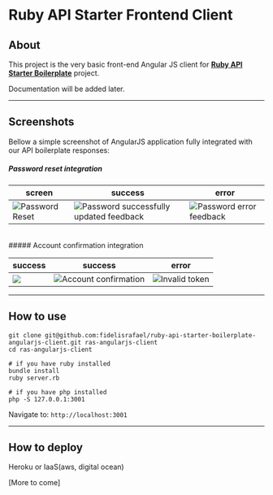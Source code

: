 # Ruby API Starter Frontend Client

## About

This project is the very basic front-end Angular JS client for [**Ruby API Starter Boilerplate**](https://github.com/fidelisrafael/ruby-api-starter-boilerplate) project.

Documentation will be added later.

---

## Screenshots

Bellow a simple screenshot of AngularJS application fully integrated with our API boilerplate responses:

##### Password reset integration

| screen | success | error |
|--------|---------|-------|
|![Password Reset](http://i.imgur.com/3LnuqXJ.png) | ![Password successfully updated feedback](http://i.imgur.com/jXvHU4a.png)| ![Password error feedback](http://i.imgur.com/0zgJAYM.png) |

<br />
##### Account confirmation integration

| success | success | error |
|---------|---------|-------|
|![](http://i.imgur.com/QhXEpE9.png) | ![Account confirmation](http://i.imgur.com/NI6lYg0.png)| ![Invalid token](http://i.imgur.com/0zgJAYM.png) |

---

## How to use


```
git clone git@github.com:fidelisrafael/ruby-api-starter-boilerplate-angularjs-client.git ras-angularjs-client
cd ras-angularjs-client

# if you have ruby installed
bundle install
ruby server.rb

# if you have php installed
php -S 127.0.0.1:3001
```

Navigate to: `http://localhost:3001`

---

## How to deploy

Heroku or IaaS(aws, digital ocean)

[More to come]